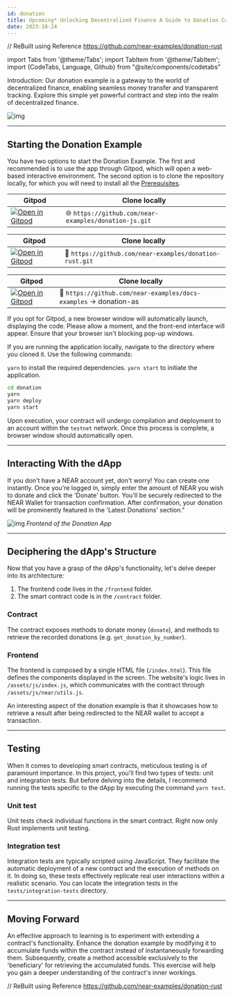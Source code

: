 ```yaml
---
id: donation
title: Upcoming* Unlocking Decentralized Finance A Guide to Donation Contracts
date: 2023-10-24
---
```


// ReBuilt using Reference https://github.com/near-examples/donation-rust

import Tabs from '@theme/Tabs';
import TabItem from '@theme/TabItem';
import {CodeTabs, Language, Github} from "@site/components/codetabs"

Introduction: Our donation example is a gateway to the world of decentralized finance, enabling seamless money transfer and transparent tracking. Explore this simple yet powerful contract and step into the realm of decentralized finance.

![img](/docs/assets/examples/donation.png)

---

## Starting the Donation Example

You have two options to start the Donation Example. The first and recommended is to use the app through Gitpod, which will open a web-based interactive environment. The second option is to clone the repository locally, for which you will need to install all the [Prerequisites](../../2.develop/prerequisites.md).

<Tabs className="language-tabs" groupId="code-tabs">
  <TabItem value="🌐 JavaScript" >

  | Gitpod                                                                                                                                                                               | Clone locally                                                     |
  | ------------------------------------------------------------------------------------------------------------------------------------------------------------------------------------ | ----------------------------------------------------------------- |
  | <a href="https://gitpod.io/#https://github.com/near-examples/donation-js"><img src="https://gitpod.io/button/open-in-gitpod.svg" alt="Open in Gitpod" /></a> | 🌐 `https://github.com/near-examples/donation-js.git` |

  </TabItem>
  <TabItem value="🦀 Rust">

| Gitpod                                                                                                                                                                               | Clone locally                                                     |
| ------------------------------------------------------------------------------------------------------------------------------------------------------------------------------------ | ----------------------------------------------------------------- |
| <a href="https://gitpod.io/#https://github.com/near-examples/donation-rust"><img src="https://gitpod.io/button/open-in-gitpod.svg" alt="Open in Gitpod" /></a> | 🦀 `https://github.com/near-examples/donation-rust.git` |

  </TabItem>
<TabItem value="🚀 AssemblyScript" >

  | Gitpod                                                                                                                                                                               | Clone locally                                                     |
  | ------------------------------------------------------------------------------------------------------------------------------------------------------------------------------------ | ----------------------------------------------------------------- |
  | <a href="https://gitpod.io/#https://github.com/near-examples/docs-examples/blob/main/donation-as"><img src="https://gitpod.io/button/open-in-gitpod.svg" alt="Open in Gitpod" /></a> | 🚀 `https://github.com/near-examples/docs-examples` -> donation-as |

  </TabItem>

</Tabs>

If you opt for Gitpod, a new browser window will automatically launch, displaying the code. Please allow a moment, and the front-end interface will appear. Ensure that your browser isn't blocking pop-up windows.

If you are running the application locally, navigate to the directory where you cloned it. Use the following commands:

`yarn` to install the required dependencies.
`yarn start` to initiate the application.

```bash
cd donation
yarn
yarn deploy
yarn start
```
Upon execution, your contract will undergo compilation and deployment to an account within the `testnet` network. Once this process is complete, a browser window should automatically open.

---

## Interacting With the dApp
If you don't have a NEAR account yet, don't worry! You can create one instantly. Once you're logged in, simply enter the amount of NEAR you wish to donate and click the 'Donate' button. You'll be securely redirected to the NEAR Wallet for transaction confirmation. After confirmation, your donation will be prominently featured in the 'Latest Donations' section."

![img](/docs/assets/examples/donation.png)
*Frontend of the Donation App*

---

## Deciphering the dApp's Structure

Now that you have a grasp of the dApp's functionality, let's delve deeper into its architecture:

1. The frontend code lives in the `/frontend` folder.
2. The smart contract code is in the `/contract` folder.

### Contract
The contract exposes methods to donate money (`donate`), and methods to retrieve the recorded donations (e.g. `get_donation_by_number`).

<CodeTabs>
  <Language value="🌐 JavaScript" language="ts">
    <Github fname="contract.ts" 
            url="https://github.com/near-examples/donation-js/blob/master/contract/src/contract.ts"
            start="15" end="43" />
  </Language>
  <Language value="🦀 Rust" language="rust">
    <Github fname="lib.rs"
            url="https://github.com/near-examples/donation-rust/blob/main/contract/src/donation.rs"
            start="21" end="50" />
  </Language>
  <Language value="🚀 AssemblyScript" language="ts">
    <Github fname="index.ts"
            url="https://github.com/near-examples/docs-examples/blob/main/donation-as/contract/assembly/index.ts"
            start="11" end="34"/>
  </Language>
</CodeTabs>


### Frontend
The frontend is composed by a single HTML file (`/index.html`). This file defines the components displayed in the screen.
The website's logic lives in `/assets/js/index.js`, which communicates with the contract through `/assets/js/near/utils.js`.

An interesting aspect of the donation example is that it showcases how to retrieve a result after being redirected to the NEAR wallet to accept a transaction.

<CodeTabs>
  <Language value="🌐 JavaScript" language="js">
    <Github fname="index.js"
            url="https://github.com/near-examples/donation-js/blob/master/frontend/index.js"
            start="74" end="81" />
    <Github fname="near-interface.js"
            url="https://github.com/near-examples/donation-js/blob/master/frontend/near-interface.js"
            start="29" end="32" />
    <Github fname="near-wallet.js"
            url="https://github.com/near-examples/donation-js/blob/master/frontend/near-wallet.js"
            start="105" end="113" />
  </Language>
</CodeTabs>

---

## Testing

When it comes to developing smart contracts, meticulous testing is of paramount importance. In this project, you'll find two types of tests: unit and integration tests. But before delving into the details, I recommend running the tests specific to the dApp by executing the command `yarn test`.

### Unit test

Unit tests check individual functions in the smart contract. Right now only Rust implements unit testing. 

<CodeTabs>
  <Language value="🦀 Rust" language="rust">
    <Github fname="lib.rs"
            url="https://github.com/near-examples/donation-rust/blob/main/contract/src/lib.rs"
            start="63" end="92" />
  </Language>
  <Language value="🚀 AssemblyScript" language="ts">
    <Github fname="main.spec.ts"
            url="https://github.com/near-examples/docs-examples/blob/main/donation-as/contract/assembly/__tests__/donation.spec.ts"
            start="16" end="43" />
  </Language>
</CodeTabs>

### Integration test

Integration tests are typically scripted using JavaScript. They facilitate the automatic deployment of a new contract and the execution of methods on it. In doing so, these tests effectively replicate real user interactions within a realistic scenario. You can locate the integration tests in the `tests/integration-tests` directory.

<CodeTabs>
  <Language value="🌐 JavaScript" language="rust">
    <Github fname="main.test.js"
            url="https://github.com/near-examples/donation-js/blob/master/integration-tests/src/main.ava.ts"
            start="50" end="73" />
  </Language>
</CodeTabs>

---

## Moving Forward

An effective approach to learning is to experiment with extending a contract's functionality. Enhance the donation example by modifying it to accumulate funds within the contract instead of instantaneously forwarding them. Subsequently, create a method accessible exclusively to the 'beneficiary' for retrieving the accumulated funds. This exercise will help you gain a deeper understanding of the contract's inner workings.

// ReBuilt using Reference https://github.com/near-examples/donation-rust